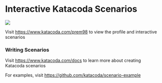 # Interactive Katacoda Scenarios

[![](http://shields.katacoda.com/katacoda/prem98/count.svg)](https://www.katacoda.com/prem98 "Get your profile on Katacoda.com")

Visit https://www.katacoda.com/prem98 to view the profile and interactive scenarios

### Writing Scenarios
Visit https://www.katacoda.com/docs to learn more about creating Katacoda scenarios

For examples, visit https://github.com/katacoda/scenario-example
